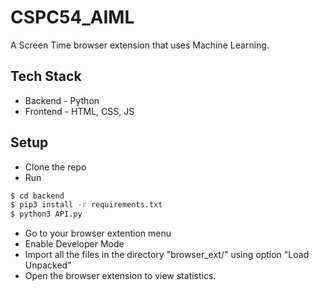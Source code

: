# CSPC54_AIML
A Screen Time browser extension that uses Machine Learning.

## Tech Stack
- Backend - Python
- Frontend - HTML, CSS, JS

## Setup
- Clone the repo
- Run 
```bash
$ cd backend
$ pip3 install -r requirements.txt
$ python3 API.py
```
- Go to your browser extention menu
- Enable Developer Mode
- Import all the files in the directory "browser_ext/" using option "Load Unpacked"
- Open the browser extension to view statistics.